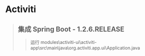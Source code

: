 Activiti
========

> ## 集成 Spring Boot - 1.2.6.RELEASE
>> 运行 modules\activiti-ui\activiti-app\src\main\java\org.activiti.app.ui\Application.java


